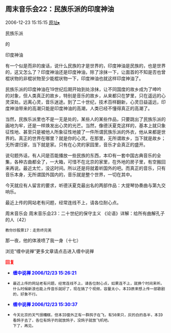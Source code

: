 ## 周末音乐会22：民族乐派的印度神油
2006-12-23 15:15:15
[原址▸](http://www.fxgan.com/chan_time/2006_07_12/400.htm)



 民族乐派


 


 的


 


 印度神油


 


 


  有一个似是而非的废话，说什么民族的才是世界的，印度神油是民族的，也是世界的，这又怎么了？印度神油还是印度神油，除了涂抹一下，让面首的不知是否也曾棍状物的非棍状物至少能棍状物一下，印度神油也就这样印度神油了。


 


 民族乐派的印度神油在19世纪后期开始到处涂抹，让不同国度的故乡成为了呻吟的对象，但人类真正的故乡，特别是音乐的故乡，从来都只在梦里，只在遥远的心灵深处。远离心灵，音乐迷途。到了二十世纪，技术百样翻新，心灵日益遥远，印度神油带来的高潮只能是印度神油的高潮，人类已经不懂得真正的高潮了。


 


 当然，民族乐派里也不是一无是处的，某些人的某些作品，只要跳出了民族乐派的画地为牢，还是一样焕发出心灵的光芒。当然，像德沃夏克这样的，基本上就只象征性地、甚至只是被他人所象征性地披了一件所谓民族乐派的外衣，他从来都是世界的。真正的世界在哪里？就是你的心灵。在那里，无所谓故乡，当下就是故乡；无所谓归家，当下就是家。只有在心灵的家园里，音乐才会真正的盛开。


 


 说句题外话，有人问是否能播放一些民族的东西，本ID有一套中国古典音乐的全集，各种古曲都全了，一大箱，可惜不在北京的家里，在外地的房子里，有空搬回来再说。最近太忙，没这时间。所以还是将就着听国外的吧。而真正的音乐，只有音乐本身，无所谓国外国内的，音乐就是整个世界，一切在其中。


 


 今天就应有人留言的要求，听德沃夏克最出名的两部作品：大提琴协奏曲与第九交响乐。


 


 最近上传的网站老有问题，经常连线不上，请各位耐心点。


 


 


周末音乐会
周末音乐会23：二十世纪的保守主义
《论语》详解：给所有曲解孔子的人（42）

    教你炒股票17：走势终完美


 


 那一夜，他的体液喷了我一身（十七）


 


 
  浏览“缠中说禅”更多文章请点击进入缠中说禅
 





<font color='red'>**回复**</font>


- <font color='blue'>**缠中说禅 2006/12/23 15:26:21**</font>
- ```
  最近上传的网站老有问题，经常连线不上，请各位耐心点，如果连不上，就换个时间来听。
  什么时候新浪也能上传音乐就好了，现在搞了个视频，容量太小，本ID原来想上传一部歌剧的，好象不行。
  ```
- <font color='blue'>**缠中说禅 2006/12/23 15:30:37**</font>
- ```
  今天北京的天气很糟糕，但本ID窗外正有一群鸽子在飞，有50来只，灰的白的各半，本ID看鸽子去了，各位有鸽子的就放鸽子，没鸽子就放飞机吧。
  下了，再见。
  ```

